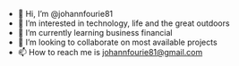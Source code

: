 - 👋 Hi, I’m @johannfourie81
- 👀 I’m interested in technology, life and the great outdoors
- 🌱 I’m currently learning business financial
- 💞️ I’m looking to collaborate on most available projects
- 📫 How to reach me is johannfourie81@gmail.com
  

<!---
johannfourie81/johannfourie81 is a ✨ special ✨ repository because its `README.md` (this file) appears on your GitHub profile.
You can click the Preview link to take a look at your changes.
--->
